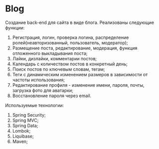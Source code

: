 # Blog
Создание back-end для сайта в виде блога.
Реализованы следующие функции:
1) Регистрация, логин, проверка логина, распределение ролей(неавторизованный, пользователь, модератор);
2) Размещение поста, редактирование, модерация, функция отложенного выкладывания поста;
3) Лайки, дизлайки, комментарии постов;
4) Календарь с количеством постов в конкретный день;
5) Поиск постов по ключевым словам, тегам;
6) Теги с динамическим изменением размеров в зависимости от частоты использования;
7) Редактирование профиля - изменение имени, пароля, почты, загрузка фото для аватарки;
8) Восстановление пароля через email.

Используемые технологии:
1) Spring Security;
2) Spring MVC;
3) Spring Data;
4) Lombok;
5) Liquibase;
6) Maven;

